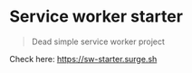 Service worker starter
===================

> Dead simple service worker project

Check here: https://sw-starter.surge.sh
